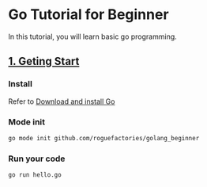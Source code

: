 # Go Tutorial for Beginner
In this tutorial, you will learn basic go programming.

## [1. Geting Start](https://github.com/roguefactories/golang_beginner/tree/main/01_Getting_Start)

### Install
Refer to [Download and install Go](https://golang.org/doc/install)

### Mode init
```bash
go mode init github.com/roguefactories/golang_beginner
```

### Run your code
```bash
go run hello.go
```
